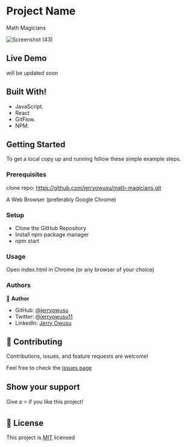 # Project Name
Math Magicians

![Screenshot (43)](https://user-images.githubusercontent.com/65233860/158483742-7239cff0-d705-49c7-b021-26df809b8c51.png)

## Live Demo

will be updated soon 

## Built With!
- JavaScript.
- React
- GitFlow.
- NPM.

## Getting Started

To get a local copy up and running follow these simple example steps.

### Prerequisites

clone repo: https://github.com/jerryowusu/math-magicians.git

A Web Browser (preferably Google Chrome)

### Setup

- Clone the GitHub Repository
- Install npm package manager
- npm start

### Usage
Open index.html in Chrome (or any browser of your choice)

### Authors

👤 **Author**

- GitHub: [@jerryowusu](https://github.com/jerryowusu)
- Twitter: [@jerryowusu11](https://twitter.com/jerryowusu11)
- LinkedIn: [Jerry Owusu](https://www.linkedin.com/in/jeremiah-owusu-b50a70173/)



## 🤝 Contributing

Contributions, issues, and feature requests are welcome!

Feel free to check the [issues page](https://github.com/jerryowusu/math-magicians/issues)

## Show your support

Give a ⭐️ if you like this project!

## 📝 License

This project is [MIT](LICENSE) licensed

